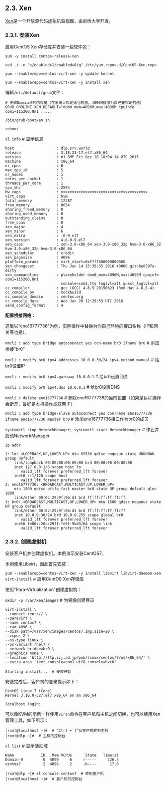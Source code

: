 ## 2.3. Xen

[Xen](https://www.xenproject.org/)是一个开放源代码虚拟机监视器，由剑桥大学开发。

### 2.3.1. 安装Xen

启用CentOS Xen存储库并安装一些软件包：

`yum -y install centos-release-xen`

`sed -i -e "s/enabled=1/enabled=0/g" /etc/yum.repos.d/CentOS-Xen.repo`

`yum --enablerepo=centos-virt-xen -y update kernel`

`yum --enablerepo=centos-virt-xen -y install xen`

编辑`/etc/default/grub`文件：

```
# 更改Domain0的内存量（在系统上指定适当的值，4096M替换为自己要指定的值）
GRUB_CMDLINE_XEN_DEFAULT="dom0_mem=4096M,max:4096M cpuinfo com1=115200,8n1 .....
```

`/bin/grub-bootxen.sh`

`reboot`

`xl info` # 显示信息

```
host                   : dlp.srv.world
release                : 3.18.21-17.el7.x86_64
version                : #1 SMP Fri Dec 18 18:04:14 UTC 2015
machine                : x86_64
nr_cpus                : 6
max_cpu_id             : 5
nr_nodes               : 1
cores_per_socket       : 1
threads_per_core       : 1
cpu_mhz                : 2594
hw_caps                : xxxxxxxxxxxxxxxxxxxxxxxxxxxxxxxxxxxxxxx
virt_caps              : hvm
total_memory           : 12287
free_memory            : 8054
sharing_freed_memory   : 0
sharing_used_memory    : 0
outstanding_claims     : 0
free_cpus              : 0
xen_major              : 4
xen_minor              : 6
xen_extra              : .0-9.el7
xen_version            : 4.6.0-9.el7
xen_caps               : xen-3.0-x86_64 xen-3.0-x86_32p hvm-3.0-x86_32 hvm-3.0-x86_32p hvm-3.0-x86_64
xen_scheduler          : credit
xen_pagesize           : 4096
platform_params        : virt_start=0xffff800000000000
xen_changeset          : Thu Jan 14 15:35:35 2016 +0000 git:6e8597a-dirty
xen_commandline        : placeholder dom0_mem=4096M,max:4096M cpuinfo com1=115200,8n1 
                         console=com1,tty loglvl=all guest_loglvl=all
cc_compiler            : gcc (GCC) 4.8.5 20150623 (Red Hat 4.8.5-4)
cc_compile_by          : mockbuild
cc_compile_domain      : centos.org
cc_compile_date        : Wed Jan 20 12:25:53 UTC 2016
xend_config_format     : 4
```

**配置桥接网络**：

这里以“eno16777736”为例，实际操作中替换为你自己环境的接口名称（IP和网关等也是）。

`nmcli c add type bridge autoconnect yes con-name br0 ifname br0` # 添加桥接“br0”

`nmcli c modify br0 ipv4.addresses 10.0.0.30/24 ipv4.method manual` # 给br0设置IP

`nmcli c modify br0 ipv4.gateway 10.0.0.1` # 给br0设置网关

`nmcli c modify br0 ipv4.dns 10.0.0.1` # 给br0设置DNS

`nmcli c delete eno16777736` # 删除eno16777736的当前设置（如果是远程操作会断开，最好是本机操作或双网卡）

`nmcli c add type bridge-slave autoconnect yes con-name eno16777736 ifname eno16777736 master br0` # 添加eno16777736接口作为br0的成员

`systemctl stop NetworkManager; systemctl start NetworkManager` # 停止并启动NetworkManager

`ip addr`

```
1: lo: <LOOPBACK,UP,LOWER_UP> mtu 65536 qdisc noqueue state UNKNOWN group default
    link/loopback 00:00:00:00:00:00 brd 00:00:00:00:00:00
    inet 127.0.0.1/8 scope host lo
       valid_lft forever preferred_lft forever
    inet6 ::1/128 scope host
       valid_lft forever preferred_lft forever
2: eno16777736: <BROADCAST,MULTICAST,UP,LOWER_UP> 
    mtu 1500 qdisc pfifo_fast master br0 state UP group default qlen 1000
    link/ether 00:0c:29:9f:9b:d3 brd ff:ff:ff:ff:ff:ff
3: br0: <BROADCAST,MULTICAST,UP,LOWER_UP> mtu 1500 qdisc noqueue state UP group default
    link/ether 00:0c:29:9f:9b:d3 brd ff:ff:ff:ff:ff:ff
    inet 10.0.0.30/24 brd 10.0.0.255 scope global br0
       valid_lft forever preferred_lft forever
    inet6 fe80::20c:29ff:fe9f:9bd3/64 scope link
       valid_lft forever preferred_lft forever
```

### 2.3.2. 创建虚拟机

安装客户机并创建虚拟机。本例演示安装CentOS7。

本例使用Libvirt，因此首先安装：

`yum --enablerepo=centos-virt-xen -y install libvirt libvirt-daemon-xen virt-install` # 启用CentOS Xen存储库

使用“Para-Virtualization”创建虚拟机：

`mkdir -p /var/xen/images` # 为镜像创建目录

```
virt-install \
--connect xen:/// \
--paravirt \
--name centos7 \
--ram 4096 \
--disk path=/var/xen/images/centos7.img,size=20 \
--vcpus 2 \
--os-type linux \
--os-variant rhel7 \
--network bridge=br0 \
--graphics none \
--location 'http://ftp.iij.ad.jp/pub/linux/centos/7/os/x86_64/' \
--extra-args 'text console=com1 utf8 console=hvc0'
```

```
Starting install...  # 安装开始
```

安装完成后，客户机的登录提示如下：

```
CentOS Linux 7 (Core)
Kernel 3.10.0-327.el7.x86_64 on an x86_64

localhost login:
```

可以像KVM的示例一样使用`virsh`命令在客户机和主机之间切换，也可以使用Xen管理工具，如下所示：

```
[root@localhost ~]#  # “Ctrl + ]”从客户机转到主机
[root@dlp ~]#  # 主机的控制台
```

`xl list` # 显示活动域

```
Name            ID   Mem VCPUs      State   Time(s)
Domain-0         0  4090     6     r-----     226.3
centos7          2  4096     2     -b----      17.0
```

```
[root@dlp ~]# xl console centos7  # 转到客户机
[root@localhost ~]#  # 客户机的控制台
```
